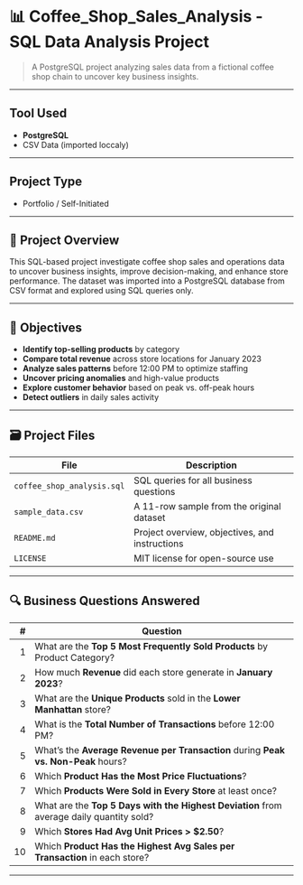 # 📊 **Coffee_Shop_Sales_Analysis - SQL Data Analysis Project**
> A PostgreSQL project analyzing sales data from a fictional coffee shop chain to uncover key business insights.
---
## Tool Used
- **PostgreSQL**
- CSV Data (imported loccaly)
---
## **Project Type**
- Portfolio / Self-Initiated
---
## **📌 Project Overview**
This SQL-based project investigate coffee shop sales and operations data to uncover business insights, improve decision-making, and enhance store performance. The dataset was imported into a PostgreSQL database from CSV format and explored using SQL queries only.

---
## 🎯 Objectives
- **Identify top-selling products** by category
- **Compare total revenue** across store locations for January 2023
- **Analyze sales patterns** before 12:00 PM to optimize staffing
- **Uncover pricing anomalies** and high-value products
- **Explore customer behavior** based on peak vs. off-peak hours
- **Detect outliers** in daily sales activity
---
## 🗃️ Project Files
| File | Description |
|------|-------------|
| `coffee_shop_analysis.sql` | SQL queries for all business questions |
| `sample_data.csv` | A 11-row sample from the original dataset |
| `README.md` | Project overview, objectives, and instructions |
| `LICENSE` | MIT license for open-source use |
---
## 🔍 Business Questions Answered
| # | Question |
|--:|----------|
| 1 | What are the **Top 5 Most Frequently Sold Products** by Product Category? |
| 2 | How much **Revenue** did each store generate in **January 2023**? |
| 3 | What are the **Unique Products** sold in the **Lower Manhattan** store? |
| 4 | What is the **Total Number of Transactions** before 12:00 PM? |
| 5 | What’s the **Average Revenue per Transaction** during **Peak vs. Non-Peak** hours? |
| 6 | Which **Product Has the Most Price Fluctuations**? |
| 7 | Which **Products Were Sold in Every Store** at least once? |
| 8 | What are the **Top 5 Days with the Highest Deviation** from average daily quantity sold? |
| 9 | Which **Stores Had Avg Unit Prices > $2.50**? |
| 10 | Which **Product Has the Highest Avg Sales per Transaction** in each store? |
---

